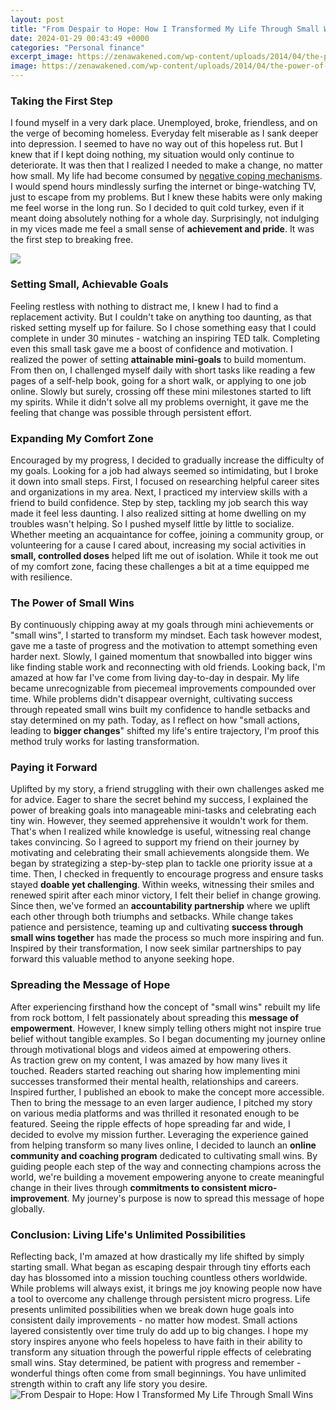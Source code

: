 ```yaml
---
layout: post
title: "From Despair to Hope: How I Transformed My Life Through Small Wins"
date: 2024-01-29 00:43:49 +0000
categories: "Personal finance"
excerpt_image: https://zenawakened.com/wp-content/uploads/2014/04/the-power-of-small-wins.jpg
image: https://zenawakened.com/wp-content/uploads/2014/04/the-power-of-small-wins.jpg
---
```


### Taking the First Step
I found myself in a very dark place. Unemployed, broke, friendless, and on the verge of becoming homeless. Everyday felt miserable as I sank deeper into depression. I seemed to have no way out of this hopeless rut. But I knew that if I kept doing nothing, my situation would only continue to deteriorate. It was then that I realized I needed to make a change, no matter how small. 
My life had become consumed by [negative coping mechanisms](https://store.fi.io.vn/womens-cute-boston-terrier-american-flag-usa-patriotic-dog-lover-v-neck-t-shirt/women&). I would spend hours mindlessly surfing the internet or binge-watching TV, just to escape from my problems. But I knew these habits were only making me feel worse in the long run. So I decided to quit cold turkey, even if it meant doing absolutely nothing for a whole day. Surprisingly, not indulging in my vices made me feel a small sense of **achievement and pride**. It was the first step to breaking free.

![](https://i.ytimg.com/vi/YsKb7sUswSM/maxresdefault.jpg)
### Setting Small, Achievable Goals  
Feeling restless with nothing to distract me, I knew I had to find a replacement activity. But I couldn't take on anything too daunting, as that risked setting myself up for failure. So I chose something easy that I could complete in under 30 minutes - watching an inspiring TED talk. Completing even this small task gave me a boost of confidence and motivation. I realized the power of setting **attainable mini-goals** to build momentum.
From then on, I challenged myself daily with short tasks like reading a few pages of a self-help book, going for a short walk, or applying to one job online. Slowly but surely, crossing off these mini milestones started to lift my spirits. While it didn't solve all my problems overnight, it gave me the feeling that change was possible through persistent effort.
### Expanding My Comfort Zone  
Encouraged by my progress, I decided to gradually increase the difficulty of my goals. Looking for a job had always seemed so intimidating, but I broke it down into small steps. First, I focused on researching helpful career sites and organizations in my area. Next, I practiced my interview skills with a friend to build confidence. Step by step, tackling my job search this way made it feel less daunting. 
I also realized sitting at home dwelling on my troubles wasn't helping. So I pushed myself little by little to socialize. Whether meeting an acquaintance for coffee, joining a community group, or volunteering for a cause I cared about, increasing my social activities in **small, controlled doses** helped lift me out of isolation. While it took me out of my comfort zone, facing these challenges a bit at a time equipped me with resilience.
### The Power of Small Wins  
By continuously chipping away at my goals through mini achievements or "small wins", I started to transform my mindset. Each task however modest, gave me a taste of progress and the motivation to attempt something even harder next. Slowly, I gained momentum that snowballed into bigger wins like finding stable work and reconnecting with old friends. 
Looking back, I'm amazed at how far I've come from living day-to-day in despair. My life became unrecognizable from piecemeal improvements compounded over time. While problems didn't disappear overnight, cultivating success through repeated small wins built my confidence to handle setbacks and stay determined on my path. Today, as I reflect on how "small actions, leading to **bigger changes**" shifted my life's entire trajectory, I'm proof this method truly works for lasting transformation.
### Paying it Forward  
Uplifted by my story, a friend struggling with their own challenges asked me for advice. Eager to share the secret behind my success, I explained the power of breaking goals into manageable mini-tasks and celebrating each tiny win. However, they seemed apprehensive it wouldn't work for them. That's when I realized while knowledge is useful, witnessing real change takes convincing.
So I agreed to support my friend on their journey by motivating and celebrating their small achievements alongside them. We began by strategizing a step-by-step plan to tackle one priority issue at a time. Then, I checked in frequently to encourage progress and ensure tasks stayed **doable yet challenging**. Within weeks, witnessing their smiles and renewed spirit after each minor victory, I felt their belief in change growing. 
Since then, we've formed an **accountability partnership** where we uplift each other through both triumphs and setbacks. While change takes patience and persistence, teaming up and cultivating **success through small wins together** has made the process so much more inspiring and fun. Inspired by their transformation, I now seek similar partnerships to pay forward this valuable method to anyone seeking hope.
### Spreading the Message of Hope  
After experiencing firsthand how the concept of "small wins" rebuilt my life from rock bottom, I felt passionately about spreading this **message of empowerment**. However, I knew simply telling others might not inspire true belief without tangible examples. So I began documenting my journey online through motivational blogs and videos aimed at empowering others.  
As traction grew on my content, I was amazed by how many lives it touched. Readers started reaching out sharing how implementing mini successes transformed their mental health, relationships and careers. Inspired further, I published an ebook to make the concept more accessible. Then to bring the message to an even larger audience, I pitched my story on various media platforms and was thrilled it resonated enough to be featured.
Seeing the ripple effects of hope spreading far and wide, I decided to evolve my mission further. Leveraging the experience gained from helping transform so many lives online, I decided to launch an **online community and coaching program** dedicated to cultivating small wins. By guiding people each step of the way and connecting champions across the world, we're building a movement empowering anyone to create meaningful change in their lives through **commitments to consistent micro-improvement**. My journey's purpose is now to spread this message of hope globally.
### Conclusion: Living Life's Unlimited Possibilities 
Reflecting back, I'm amazed at how drastically my life shifted by simply starting small. What began as escaping despair through tiny efforts each day has blossomed into a mission touching countless others worldwide. While problems will always exist, it brings me joy knowing people now have a tool to overcome any challenge through persistent micro progress. Life presents unlimited possibilities when we break down huge goals into consistent daily improvements - no matter how modest. 
Small actions layered consistently over time truly do add up to big changes. I hope my story inspires anyone who feels hopeless to have faith in their ability to transform any situation through the powerful ripple effects of celebrating small wins. Stay determined, be patient with progress and remember - wonderful things often come from small beginnings. You have unlimited strength within to craft any life story you desire.
![From Despair to Hope: How I Transformed My Life Through Small Wins](https://zenawakened.com/wp-content/uploads/2014/04/the-power-of-small-wins.jpg)
